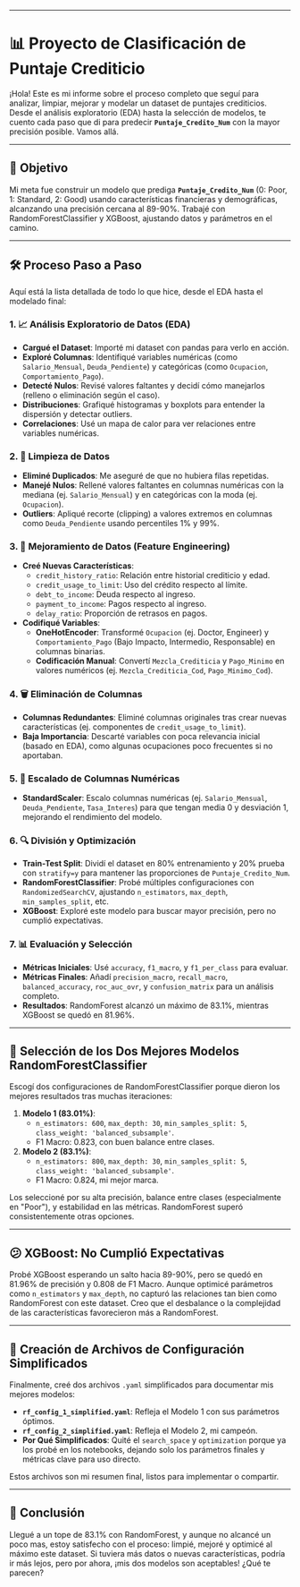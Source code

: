 

---

# 📊 Proyecto de Clasificación de Puntaje Crediticio

¡Hola! Este es mi informe sobre el proceso completo que seguí para analizar, limpiar, mejorar y modelar un dataset de puntajes crediticios. Desde el análisis exploratorio (EDA) hasta la selección de modelos, te cuento cada paso que di para predecir **`Puntaje_Credito_Num`** con la mayor precisión posible. Vamos allá.

---

## 🌟 Objetivo
Mi meta fue construir un modelo que prediga **`Puntaje_Credito_Num`** (0: Poor, 1: Standard, 2: Good) usando características financieras y demográficas, alcanzando una precisión cercana al 89-90%. Trabajé con RandomForestClassifier y XGBoost, ajustando datos y parámetros en el camino.

---

## 🛠️ Proceso Paso a Paso

Aquí está la lista detallada de todo lo que hice, desde el EDA hasta el modelado final:

### 1. 📈 Análisis Exploratorio de Datos (EDA)
- **Cargué el Dataset**: Importé mi dataset con pandas para verlo en acción.
- **Exploré Columnas**: Identifiqué variables numéricas (como `Salario_Mensual`, `Deuda_Pendiente`) y categóricas (como `Ocupacion`, `Comportamiento_Pago`).
- **Detecté Nulos**: Revisé valores faltantes y decidí cómo manejarlos (relleno o eliminación según el caso).
- **Distribuciones**: Grafiqué histogramas y boxplots para entender la dispersión y detectar outliers.
- **Correlaciones**: Usé un mapa de calor para ver relaciones entre variables numéricas.

### 2. 🧹 Limpieza de Datos
- **Eliminé Duplicados**: Me aseguré de que no hubiera filas repetidas.
- **Manejé Nulos**: Rellené valores faltantes en columnas numéricas con la mediana (ej. `Salario_Mensual`) y en categóricas con la moda (ej. `Ocupacion`).
- **Outliers**: Apliqué recorte (clipping) a valores extremos en columnas como `Deuda_Pendiente` usando percentiles 1% y 99%.

### 3. 🔧 Mejoramiento de Datos (Feature Engineering)
- **Creé Nuevas Características**:
  - `credit_history_ratio`: Relación entre historial crediticio y edad.
  - `credit_usage_to_limit`: Uso del crédito respecto al límite.
  - `debt_to_income`: Deuda respecto al ingreso.
  - `payment_to_income`: Pagos respecto al ingreso.
  - `delay_ratio`: Proporción de retrasos en pagos.
- **Codifiqué Variables**:
  - **OneHotEncoder**: Transformé `Ocupacion` (ej. Doctor, Engineer) y `Comportamiento_Pago` (Bajo Impacto, Intermedio, Responsable) en columnas binarias.
  - **Codificación Manual**: Convertí `Mezcla_Crediticia` y `Pago_Minimo` en valores numéricos (ej. `Mezcla_Crediticia_Cod`, `Pago_Minimo_Cod`).

### 4. 🗑️ Eliminación de Columnas
- **Columnas Redundantes**: Eliminé columnas originales tras crear nuevas características (ej. componentes de `credit_usage_to_limit`).
- **Baja Importancia**: Descarté variables con poca relevancia inicial (basado en EDA), como algunas ocupaciones poco frecuentes si no aportaban.

### 5. 📏 Escalado de Columnas Numéricas
- **StandardScaler**: Escalo columnas numéricas (ej. `Salario_Mensual`, `Deuda_Pendiente`, `Tasa_Interes`) para que tengan media 0 y desviación 1, mejorando el rendimiento del modelo.

### 6. 🔍 División y Optimización
- **Train-Test Split**: Dividí el dataset en 80% entrenamiento y 20% prueba con `stratify=y` para mantener las proporciones de `Puntaje_Credito_Num`.
- **RandomForestClassifier**: Probé múltiples configuraciones con `RandomizedSearchCV`, ajustando `n_estimators`, `max_depth`, `min_samples_split`, etc.
- **XGBoost**: Exploré este modelo para buscar mayor precisión, pero no cumplió expectativas.

### 7. 📊 Evaluación y Selección
- **Métricas Iniciales**: Usé `accuracy`, `f1_macro`, y `f1_per_class` para evaluar.
- **Métricas Finales**: Añadí `precision_macro`, `recall_macro`, `balanced_accuracy`, `roc_auc_ovr`, y `confusion_matrix` para un análisis completo.
- **Resultados**: RandomForest alcanzó un máximo de 83.1%, mientras XGBoost se quedó en 81.96%.

---

## 🎯 Selección de los Dos Mejores Modelos RandomForestClassifier

Escogí dos configuraciones de RandomForestClassifier porque dieron los mejores resultados tras muchas iteraciones:

1. **Modelo 1 (83.01%)**:
   - `n_estimators: 600`, `max_depth: 30`, `min_samples_split: 5`, `class_weight: 'balanced_subsample'`.
   - F1 Macro: 0.823, con buen balance entre clases.
2. **Modelo 2 (83.1%)**:
   - `n_estimators: 800`, `max_depth: 30`, `min_samples_split: 5`, `class_weight: 'balanced_subsample'`.
   - F1 Macro: 0.824, mi mejor marca.

Los seleccioné por su alta precisión, balance entre clases (especialmente en "Poor"), y estabilidad en las métricas. RandomForest superó consistentemente otras opciones.

---

## 😕 XGBoost: No Cumplió Expectativas

Probé XGBoost esperando un salto hacia 89-90%, pero se quedó en 81.96% de precisión y 0.808 de F1 Macro. Aunque optimicé parámetros como `n_estimators` y `max_depth`, no capturó las relaciones tan bien como RandomForest con este dataset. Creo que el desbalance o la complejidad de las características favorecieron más a RandomForest.

---

## 📜 Creación de Archivos de Configuración Simplificados

Finalmente, creé dos archivos `.yaml` simplificados para documentar mis mejores modelos:
- **`rf_config_1_simplified.yaml`**: Refleja el Modelo 1 con sus parámetros óptimos.
- **`rf_config_2_simplified.yaml`**: Refleja el Modelo 2, mi campeón.
- **Por Qué Simplificados**: Quité el `search_space` y `optimization` porque ya los probé en los notebooks, dejando solo los parámetros finales y métricas clave para uso directo.

Estos archivos son mi resumen final, listos para implementar o compartir.

---

## 🚀 Conclusión

Llegué a un tope de 83.1% con RandomForest, y aunque no alcancé un poco mas, estoy satisfecho con el proceso: limpié, mejoré y optimicé al máximo este dataset. Si tuviera más datos o nuevas características, podría ir más lejos, pero por ahora, ¡mis dos modelos son aceptables! ¿Qué te parecen?